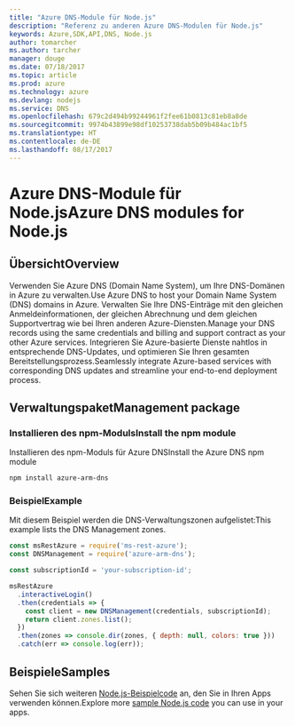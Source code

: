 ```yaml
---
title: "Azure DNS-Module für Node.js"
description: "Referenz zu anderen Azure DNS-Modulen für Node.js"
keywords: Azure,SDK,API,DNS, Node.js
author: tomarcher
ms.author: tarcher
manager: douge
ms.date: 07/18/2017
ms.topic: article
ms.prod: azure
ms.technology: azure
ms.devlang: nodejs
ms.service: DNS
ms.openlocfilehash: 679c2d494b99244961f2fee61b0813c81eb8a8de
ms.sourcegitcommit: 9974b43899e98df10253738dab5b09b484ac1bf5
ms.translationtype: HT
ms.contentlocale: de-DE
ms.lasthandoff: 08/17/2017
---
```

# <a name="azure-dns-modules-for-nodejs"></a><span data-ttu-id="7d50f-104">Azure DNS-Module für Node.js</span><span class="sxs-lookup"><span data-stu-id="7d50f-104">Azure DNS modules for Node.js</span></span>

## <a name="overview"></a><span data-ttu-id="7d50f-105">Übersicht</span><span class="sxs-lookup"><span data-stu-id="7d50f-105">Overview</span></span>

<span data-ttu-id="7d50f-106">Verwenden Sie Azure DNS (Domain Name System), um Ihre DNS-Domänen in Azure zu verwalten.</span><span class="sxs-lookup"><span data-stu-id="7d50f-106">Use Azure DNS to host your Domain Name System (DNS) domains in Azure.</span></span> <span data-ttu-id="7d50f-107">Verwalten Sie Ihre DNS-Einträge mit den gleichen Anmeldeinformationen, der gleichen Abrechnung und dem gleichen Supportvertrag wie bei Ihren anderen Azure-Diensten.</span><span class="sxs-lookup"><span data-stu-id="7d50f-107">Manage your DNS records using the same credentials and billing and support contract as your other Azure services.</span></span> <span data-ttu-id="7d50f-108">Integrieren Sie Azure-basierte Dienste nahtlos in entsprechende DNS-Updates, und optimieren Sie Ihren gesamten Bereitstellungsprozess.</span><span class="sxs-lookup"><span data-stu-id="7d50f-108">Seamlessly integrate Azure-based services with corresponding DNS updates and streamline your end-to-end deployment process.</span></span>

## <a name="management-package"></a><span data-ttu-id="7d50f-109">Verwaltungspaket</span><span class="sxs-lookup"><span data-stu-id="7d50f-109">Management package</span></span>

### <a name="install-the-npm-module"></a><span data-ttu-id="7d50f-110">Installieren des npm-Moduls</span><span class="sxs-lookup"><span data-stu-id="7d50f-110">Install the npm module</span></span>

<span data-ttu-id="7d50f-111">Installieren des npm-Moduls für Azure DNS</span><span class="sxs-lookup"><span data-stu-id="7d50f-111">Install the Azure DNS npm module</span></span>

```bash
npm install azure-arm-dns
```

### <a name="example"></a><span data-ttu-id="7d50f-112">Beispiel</span><span class="sxs-lookup"><span data-stu-id="7d50f-112">Example</span></span>

<span data-ttu-id="7d50f-113">Mit diesem Beispiel werden die DNS-Verwaltungszonen aufgelistet:</span><span class="sxs-lookup"><span data-stu-id="7d50f-113">This example lists the DNS Management zones.</span></span>

```javascript
const msRestAzure = require('ms-rest-azure');
const DNSManagement = require('azure-arm-dns');

const subscriptionId = 'your-subscription-id';

msRestAzure
  .interactiveLogin()
  .then(credentials => {
    const client = new DNSManagement(credentials, subscriptionId);
    return client.zones.list();
  })
  .then(zones => console.dir(zones, { depth: null, colors: true }))
  .catch(err => console.log(err));
```

## <a name="samples"></a><span data-ttu-id="7d50f-114">Beispiele</span><span class="sxs-lookup"><span data-stu-id="7d50f-114">Samples</span></span>

<span data-ttu-id="7d50f-115">Sehen Sie sich weiteren [Node.js-Beispielcode](https://azure.microsoft.com/resources/samples/?platform=nodejs) an, den Sie in Ihren Apps verwenden können.</span><span class="sxs-lookup"><span data-stu-id="7d50f-115">Explore more [sample Node.js code](https://azure.microsoft.com/resources/samples/?platform=nodejs) you can use in your apps.</span></span>
